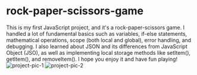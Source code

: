 # rock-paper-scissors-game
This is my first JavaScript project, and it's a rock-paper-scissors game. I handled a lot of fundamental basics such as 
variables, if-else statements, mathematical operations, scope (both local and global), error handling, and debugging. 
I also learned about JSON and its differences from JavaScript Object (JSO), as well as implementing local storage methods like setItem(), getItem(), and removeItem(). 
I hope you enjoy it and have fun playing!
![project-pic-1](https://github.com/Elmahdi25/rock-paper-scissors-game/assets/148079309/d9e4cb03-2cfc-4415-85ec-2fe7b0c2a3f8)
![project-pic-2](https://github.com/Elmahdi25/rock-paper-scissors-game/assets/148079309/7a772d65-d46c-4ac4-a1ee-0c7d40fe310b)
